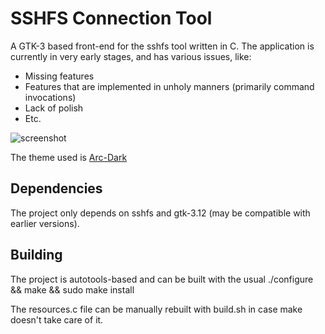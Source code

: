 # SSHFS Connection Tool
A GTK-3 based front-end for the sshfs tool written in C. The application is currently in very early stages, and has various issues, like:
* Missing features
* Features that are implemented in unholy manners (primarily command invocations)
* Lack of polish
* Etc.

![screenshot](http://i.imgur.com/7n3VEkd.png "Screenshot ")

The theme used is [Arc-Dark](https://github.com/horst3180/Arc-theme)

## Dependencies
The project only depends on sshfs and gtk-3.12 (may be compatible with earlier versions).

## Building
The project is autotools-based and can be built with the usual
./configure && make && sudo make install

The resources.c file can be manually rebuilt with build.sh in case make doesn't take care of it.
